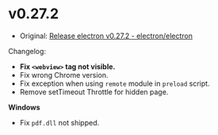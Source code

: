 # v0.27.2

* Original: [Release electron v0.27.2 - electron/electron](https://github.com/electron/electron/releases/tag/v0.27.2)

Changelog:

* **Fix `<webview>` tag not visible.**
* Fix wrong Chrome version.
* Fix exception when using `remote` module in `preload` script.
* Remove setTimeout Throttle for hidden page.

**Windows**

* Fix `pdf.dll` not shipped.
